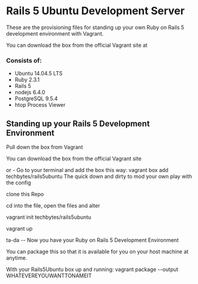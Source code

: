 # Rails 5 Ubuntu Development Server

These are the provisioning files for standing up your own Ruby on Rails 5 development environment with Vagrant.

You can download the box from the official Vagrant site at

### Consists of:

* Ubuntu 14.04.5 LTS
* Ruby 2.3.1
* Rails 5
* nodejs 6.4.0
* PostgreSQL 9.5.4
* htop Process Viewer

## Standing up your Rails 5 Development Environment

Pull down the box from Vagrant

You can download the box from the official Vagrant site

or - Go to your terminal and add the box this way: vagrant box add techbytes/rails5ubuntu
The quick down and dirty to mod your own play with the config

clone this Repo

cd into the file, open the files and alter

vagrant init techbytes/rails5ubuntu

vagrant up

ta-da -- Now you have your Ruby on Rails 5 Development Environment

You can package this so that it is available for you on your host machine at anytime.

With your Rails5Ubuntu box up and running: vagrant package --output WHATEVEREYOUWANTTONAMEIT